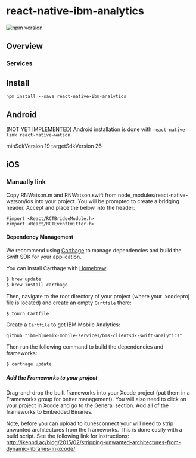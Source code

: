 # react-native-ibm-analytics
[![npm version](https://badge.fury.io/js/react-native-watson.svg)](https://badge.fury.io/js/react-native-ibm-analytics)


## Overview

### Services
## Install

```shell
npm install --save react-native-ibm-analytics

```
## Android
(NOT YET IMPLEMENTED)
Android installation is done with ```react-native link react-native-watson```

minSdkVersion 19
targetSdkVersion 26

## iOS

### Manually link

Copy RNWatson.m and RNWatson.swift from node_modules/react-native-watson/ios into your project.  You will be prompted to create a bridging header.  Accept and place the below into the header:

```obj-c
#import <React/RCTBridgeModule.h>
#import <React/RCTEventEmitter.h>
```

#### Dependency Management

We recommend using [Carthage](https://github.com/Carthage/Carthage) to manage dependencies and build the Swift SDK for your application.

You can install Carthage with [Homebrew](http://brew.sh/):

```bash
$ brew update
$ brew install carthage
```

Then, navigate to the root directory of your project (where your .xcodeproj file is located) and create an empty `Cartfile` there:

```bash
$ touch Cartfile
```

Create a `Cartfile` to get IBM Mobile Analytics:

```
github "ibm-bluemix-mobile-services/bms-clientsdk-swift-analytics"
```

Then run the following command to build the dependencies and frameworks:

```bash
$ carthage update
```

##### Add the Frameworks to your project

Drag-and-drop the built frameworks into your Xcode project (put them in a Frameworks group for better management).  You will also need to click on your project in Xcode and go to the General section.  Add all of the frameworks to Embedded Binaries.

Note, before you can upload to itunesconnect your will need to strip unwanted architectures from the frameworks.  This is done easily with a build script.  See the following link for instructions: http://ikennd.ac/blog/2015/02/stripping-unwanted-architectures-from-dynamic-libraries-in-xcode/
